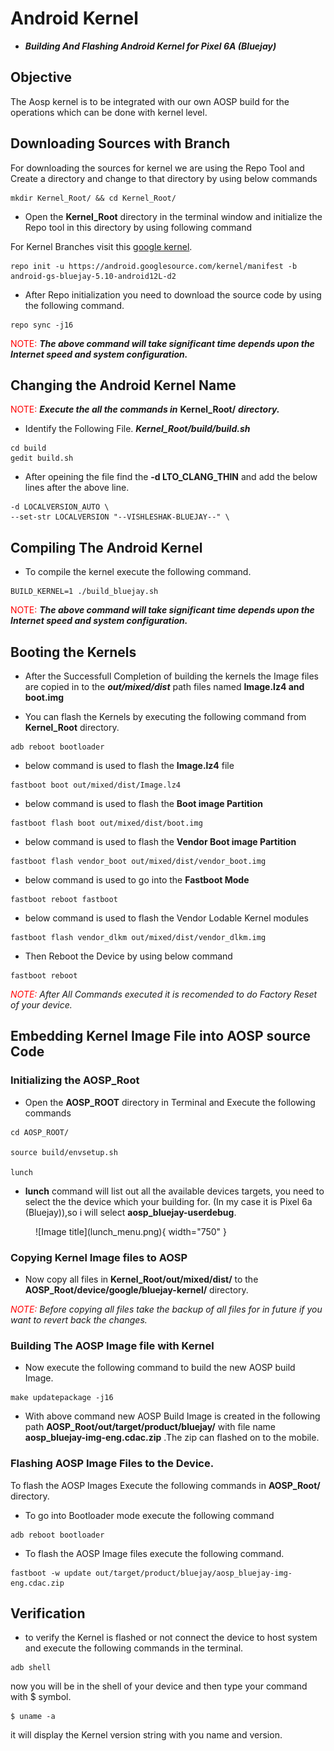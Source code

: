 # Android Kernel
*  ***Building And Flashing Android Kernel for Pixel 6A (Bluejay)***
## Objective

The Aosp kernel is to be integrated with our own AOSP build for the operations which can be done with kernel level.

## Downloading Sources with Branch

For downloading the sources for kernel we are using the Repo Tool and Create a directory and change to that directory by using below commands

```
mkdir Kernel_Root/ && cd Kernel_Root/
```

*  Open the **Kernel_Root** directory in the terminal window and initialize the Repo tool in this directory by using following command

For Kernel Branches visit this [google kernel](https://android.googlesource.com/kernel/gs/).

```
repo init -u https://android.googlesource.com/kernel/manifest -b android-gs-bluejay-5.10-android12L-d2
```

*  After Repo initialization you need to download the source code by using the following command.
```
repo sync -j16
```
<span style="color:Red">NOTE:</span> ***The above command will take significant time depends upon the Internet speed and system configuration.***

## Changing the Android Kernel Name

<span style="color:Red">NOTE:</span> ***Execute the all the commands in*** **Kernel_Root/** ***directory.***

*  Identify the Following File. ***Kernel_Root/build/build.sh***
```
cd build
gedit build.sh
```
*  After opeining the file find the **-d LTO_CLANG_THIN** and add the below lines after the above line.
```
-d LOCALVERSION_AUTO \
--set-str LOCALVERSION "--VISHLESHAK-BLUEJAY--" \
```

## Compiling The Android Kernel
*  To compile the kernel execute the following command.
``` 
BUILD_KERNEL=1 ./build_bluejay.sh
```
<span style="color:Red">NOTE:</span> ***The above command will take significant time depends upon the Internet speed and system configuration.***

## Booting the Kernels

*  After the Successfull Completion of building the kernels the Image files are copied in to the ***out/mixed/dist*** path files named **Image.lz4 and boot.img**

*  You can flash the Kernels by executing the following command from **Kernel_Root** directory.
```
adb reboot bootloader
```
*  below command is used to flash the **Image.lz4** file
```
fastboot boot out/mixed/dist/Image.lz4
```
*  below command is used to flash the **Boot image Partition**
```
fastboot flash boot out/mixed/dist/boot.img
```
*  below command is used to flash the **Vendor Boot image Partition**
```
fastboot flash vendor_boot out/mixed/dist/vendor_boot.img
```
*  below command is used to go into the **Fastboot Mode** 
```
fastboot reboot fastboot
```
*  below command is used to flash the Vendor Lodable Kernel modules 
```
fastboot flash vendor_dlkm out/mixed/dist/vendor_dlkm.img
```
*  Then Reboot the Device by using below command
```
fastboot reboot
```
<span style="color:Red">*NOTE:</span> After All Commands executed it is recomended to do Factory Reset of your device.*
<!-- *NOTE: After All Commands executed it is recomended to do Factory Reset of your device.* -->

## Embedding Kernel Image File into AOSP source Code

### Initializing the **AOSP_Root**

*  Open the **AOSP_ROOT** directory in Terminal and Execute the following commands
```
cd AOSP_ROOT/

source build/envsetup.sh

lunch
```
*  **lunch** command will list out all the available devices targets, you need to select the the device which your building for. (In my case it is Pixel 6a (Bluejay)),so i will select **aosp_bluejay-userdebug**.
<figure markdown>
  ![Image title](lunch_menu.png){ width="750" }
</figure>

### Copying Kernel Image files to AOSP
*  Now copy all files in **Kernel_Root/out/mixed/dist/** to the **AOSP_Root/device/google/bluejay-kernel/** directory.

<span style="color:Red">*NOTE:</span> Before copying all files take the backup of all files for in future if you want to revert back the changes.*

### Building The AOSP Image file with Kernel
*  Now execute the following command to build the new AOSP build Image.
```
make updatepackage -j16
```
*  With above command new AOSP Build Image is created in the following path **AOSP_Root/out/target/product/bluejay/**  with file name **aosp_bluejay-img-eng.cdac.zip** .The zip can flashed on to the mobile.

### Flashing AOSP Image Files to the Device.
To flash the AOSP Images Execute the following commands in **AOSP_Root/** directory.

*  To go into Bootloader mode execute the following command
```
adb reboot bootloader
```

*  To flash the AOSP Image files execute the following command.
```
fastboot -w update out/target/product/bluejay/aosp_bluejay-img-eng.cdac.zip
```


## Verification

*  to verify the Kernel is flashed or not connect the device to host system and execute the following commands in the terminal.

```
adb shell
```
now you will be in the shell of your device and then type your command with $ symbol.
```
$ uname -a
```

it will display the Kernel version string with you name and version.